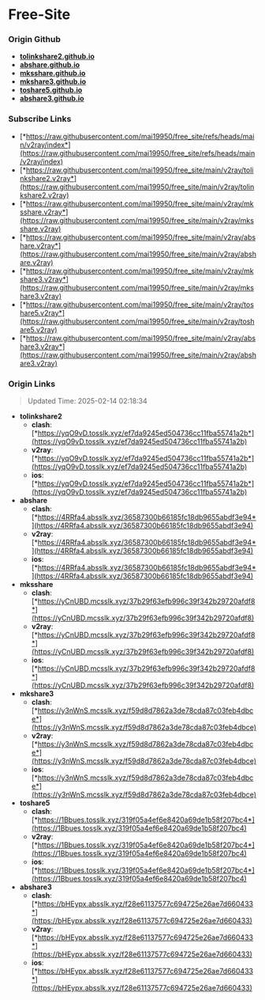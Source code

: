 # Free-Site

### Origin Github

- [**tolinkshare2.github.io**](https://github.com/tolinkshare2/tolinkshare2.github.io)
- [**abshare.github.io**](https://github.com/abshare/abshare.github.io)
- [**mksshare.github.io**](https://github.com/mksshare/mksshare.github.io)
- [**mkshare3.github.io**](https://github.com/mkshare3/mkshare3.github.io)
- [**toshare5.github.io**](https://github.com/toshare5/toshare5.github.io)
- [**abshare3.github.io**](https://github.com/abshare3/abshare3.github.io)

### Subscribe Links

- [*https://raw.githubusercontent.com/mai19950/free_site/refs/heads/main/v2ray/index*](https://raw.githubusercontent.com/mai19950/free_site/refs/heads/main/v2ray/index)
- [*https://raw.githubusercontent.com/mai19950/free_site/main/v2ray/tolinkshare2.v2ray*](https://raw.githubusercontent.com/mai19950/free_site/main/v2ray/tolinkshare2.v2ray)
- [*https://raw.githubusercontent.com/mai19950/free_site/main/v2ray/mksshare.v2ray*](https://raw.githubusercontent.com/mai19950/free_site/main/v2ray/mksshare.v2ray)
- [*https://raw.githubusercontent.com/mai19950/free_site/main/v2ray/abshare.v2ray*](https://raw.githubusercontent.com/mai19950/free_site/main/v2ray/abshare.v2ray)
- [*https://raw.githubusercontent.com/mai19950/free_site/main/v2ray/mkshare3.v2ray*](https://raw.githubusercontent.com/mai19950/free_site/main/v2ray/mkshare3.v2ray)
- [*https://raw.githubusercontent.com/mai19950/free_site/main/v2ray/toshare5.v2ray*](https://raw.githubusercontent.com/mai19950/free_site/main/v2ray/toshare5.v2ray)
- [*https://raw.githubusercontent.com/mai19950/free_site/main/v2ray/abshare3.v2ray*](https://raw.githubusercontent.com/mai19950/free_site/main/v2ray/abshare3.v2ray)

### Origin Links

> Updated Time: 2025-02-14 02:18:34

- **tolinkshare2**
  - **clash**: [*https://yqO9vD.tosslk.xyz/ef7da9245ed504736cc11fba55741a2b*](https://yqO9vD.tosslk.xyz/ef7da9245ed504736cc11fba55741a2b)
  - **v2ray**: [*https://yqO9vD.tosslk.xyz/ef7da9245ed504736cc11fba55741a2b*](https://yqO9vD.tosslk.xyz/ef7da9245ed504736cc11fba55741a2b)
  - **ios**: [*https://yqO9vD.tosslk.xyz/ef7da9245ed504736cc11fba55741a2b*](https://yqO9vD.tosslk.xyz/ef7da9245ed504736cc11fba55741a2b)
- **abshare**
  - **clash**: [*https://4RRfa4.absslk.xyz/36587300b66185fc18db9655abdf3e94*](https://4RRfa4.absslk.xyz/36587300b66185fc18db9655abdf3e94)
  - **v2ray**: [*https://4RRfa4.absslk.xyz/36587300b66185fc18db9655abdf3e94*](https://4RRfa4.absslk.xyz/36587300b66185fc18db9655abdf3e94)
  - **ios**: [*https://4RRfa4.absslk.xyz/36587300b66185fc18db9655abdf3e94*](https://4RRfa4.absslk.xyz/36587300b66185fc18db9655abdf3e94)
- **mksshare**
  - **clash**: [*https://yCnUBD.mcsslk.xyz/37b29f63efb996c39f342b29720afdf8*](https://yCnUBD.mcsslk.xyz/37b29f63efb996c39f342b29720afdf8)
  - **v2ray**: [*https://yCnUBD.mcsslk.xyz/37b29f63efb996c39f342b29720afdf8*](https://yCnUBD.mcsslk.xyz/37b29f63efb996c39f342b29720afdf8)
  - **ios**: [*https://yCnUBD.mcsslk.xyz/37b29f63efb996c39f342b29720afdf8*](https://yCnUBD.mcsslk.xyz/37b29f63efb996c39f342b29720afdf8)
- **mkshare3**
  - **clash**: [*https://y3nWnS.mcsslk.xyz/f59d8d7862a3de78cda87c03feb4dbce*](https://y3nWnS.mcsslk.xyz/f59d8d7862a3de78cda87c03feb4dbce)
  - **v2ray**: [*https://y3nWnS.mcsslk.xyz/f59d8d7862a3de78cda87c03feb4dbce*](https://y3nWnS.mcsslk.xyz/f59d8d7862a3de78cda87c03feb4dbce)
  - **ios**: [*https://y3nWnS.mcsslk.xyz/f59d8d7862a3de78cda87c03feb4dbce*](https://y3nWnS.mcsslk.xyz/f59d8d7862a3de78cda87c03feb4dbce)
- **toshare5**
  - **clash**: [*https://1Bbues.tosslk.xyz/319f05a4ef6e8420a69de1b58f207bc4*](https://1Bbues.tosslk.xyz/319f05a4ef6e8420a69de1b58f207bc4)
  - **v2ray**: [*https://1Bbues.tosslk.xyz/319f05a4ef6e8420a69de1b58f207bc4*](https://1Bbues.tosslk.xyz/319f05a4ef6e8420a69de1b58f207bc4)
  - **ios**: [*https://1Bbues.tosslk.xyz/319f05a4ef6e8420a69de1b58f207bc4*](https://1Bbues.tosslk.xyz/319f05a4ef6e8420a69de1b58f207bc4)
- **abshare3**
  - **clash**: [*https://bHEypx.absslk.xyz/f28e61137577c694725e26ae7d660433*](https://bHEypx.absslk.xyz/f28e61137577c694725e26ae7d660433)
  - **v2ray**: [*https://bHEypx.absslk.xyz/f28e61137577c694725e26ae7d660433*](https://bHEypx.absslk.xyz/f28e61137577c694725e26ae7d660433)
  - **ios**: [*https://bHEypx.absslk.xyz/f28e61137577c694725e26ae7d660433*](https://bHEypx.absslk.xyz/f28e61137577c694725e26ae7d660433)
